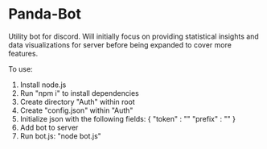 # Panda-Bot
Utility bot for discord. Will initially focus on providing statistical insights and data visualizations for server before being expanded to cover more features.

To use:
1. Install node.js
2. Run "npm i" to install dependencies
3. Create directory "Auth" within root
4. Create "config.json" within "Auth"
5. Initialize json with the following fields:
   {
    "token" : "<your-token-here>"
    "prefix" : "<your-prefix-here>"
   }
6. Add bot to server
7. Run bot.js: "node bot.js"
